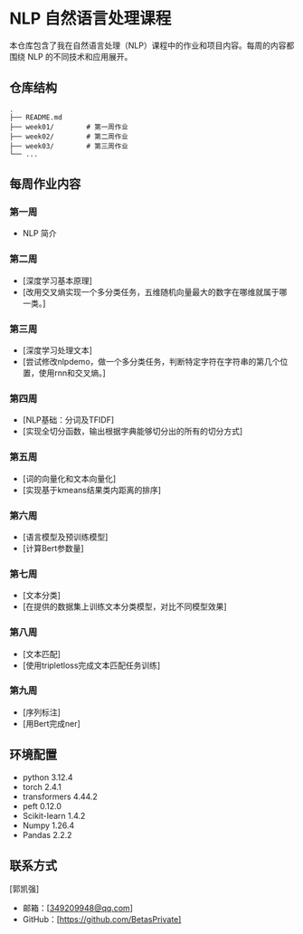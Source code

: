 # NLP 自然语言处理课程

本仓库包含了我在自然语言处理（NLP）课程中的作业和项目内容。每周的内容都围绕 NLP 的不同技术和应用展开。

## 仓库结构

```
.
├── README.md
├── week01/        # 第一周作业
├── week02/        # 第二周作业
├── week03/        # 第三周作业
└── ...
```

## 每周作业内容

### 第一周
- NLP 简介

### 第二周
- [深度学习基本原理]
- [改用交叉熵实现一个多分类任务，五维随机向量最大的数字在哪维就属于哪一类。]

### 第三周
- [深度学习处理文本]
- [尝试修改nlpdemo，做一个多分类任务，判断特定字符在字符串的第几个位置，使用rnn和交叉熵。]

### 第四周
- [NLP基础：分词及TFIDF]
- [实现全切分函数，输出根据字典能够切分出的所有的切分方式]

### 第五周
- [词的向量化和文本向量化]
- [实现基于kmeans结果类内距离的排序]

### 第六周
- [语言模型及预训练模型]
- [计算Bert参数量]

### 第七周
- [文本分类]
- [在提供的数据集上训练文本分类模型，对比不同模型效果]

### 第八周
- [文本匹配]
- [使用tripletloss完成文本匹配任务训练]

### 第九周
- [序列标注]
- [用Bert完成ner]

## 环境配置

* python 3.12.4
* torch 2.4.1
* transformers 4.44.2
* peft 0.12.0
* Scikit-learn 1.4.2
* Numpy 1.26.4
* Pandas 2.2.2

## 联系方式
[郭凯强]
- 邮箱：[349209948@qq.com]
- GitHub：[https://github.com/BetasPrivate]